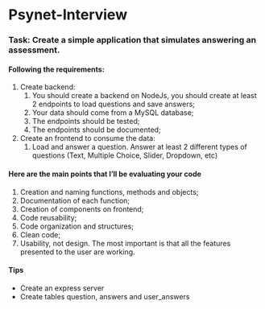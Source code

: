 # Psynet-Interview

### Task: Create a simple application that simulates answering an assessment. 

#### Following the requirements:
1.	Create backend:
    1. You should create a backend on NodeJs, you should create at least 2 endpoints to load questions and save answers;
    2. Your data should come from a MySQL database;
    3. The endpoints should be tested;
    4. The endpoints should be documented;
2.	Create an frontend to consume the data:
    1.	Load and answer a question. Answer at least 2 different types of questions (Text, Multiple Choice, Slider, Dropdown, etc)

#### Here are the main points that I’ll be evaluating your code
1.	Creation and naming functions, methods and objects;
2.	Documentation of each function;
3.	Creation of components on frontend;
4.	Code reusability;
5.	Code organization and structures;
6.	Clean code;
7.	Usability, not design. The most important is that all the features presented to the user are working.

#### Tips
-	Create an express server
-	Create tables question, answers and user_answers

